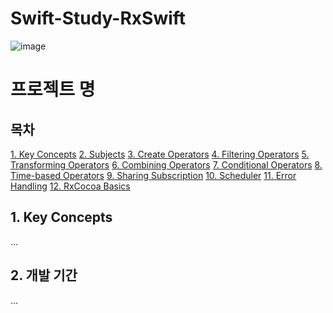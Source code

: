 Swift-Study-RxSwift
====================

![image](https://github.com/user-attachments/assets/a0d1d300-55cf-4250-b885-d4ab52322a0a)


# 프로젝트 명

## 목차
[1. Key Concepts](#1-Key-Concepts)
[2. Subjects](#2-개발-기간)
[3. Create Operators](#3-팀원-소개)
[4. Filtering Operators](#4-팀원-소개)
[5. Transforming Operators](#5-팀원-소개)
[6. Combining Operators](#6-팀원-소개)
[7. Conditional Operators](#7-팀원-소개)
[8. Time-based Operators](#8-팀원-소개)
[9. Sharing Subscription](#9-팀원-소개)
[10. Scheduler](#10-팀원-소개)
[11. Error Handling](#11-팀원-소개)
[12. RxCocoa Basics](#12-팀원-소개)

## 1. Key Concepts
...
## 2. 개발 기간
...
